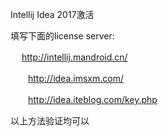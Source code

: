 
Intellij Idea 2017激活

填写下面的license server:

　  http://intellij.mandroid.cn/
	 
　　http://idea.imsxm.com/
	
　　http://idea.iteblog.com/key.php

以上方法验证均可以
